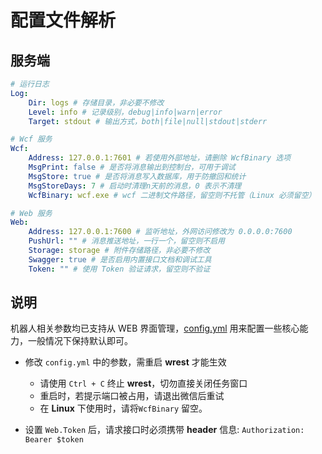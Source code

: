 # 配置文件解析

## 服务端
```yaml
# 运行日志
Log:
    Dir: logs # 存储目录，非必要不修改
    Level: info # 记录级别，debug|info|warn|error
    Target: stdout # 输出方式，both|file|null|stdout|stderr

# Wcf 服务
Wcf:
    Address: 127.0.0.1:7601 # 若使用外部地址，请删除 WcfBinary 选项
    MsgPrint: false # 是否将消息输出到控制台，可用于调试
    MsgStore: true # 是否将消息写入数据库，用于防撤回和统计
    MsgStoreDays: 7 # 启动时清理n天前的消息，0 表示不清理
    WcfBinary: wcf.exe # wcf 二进制文件路径，留空则不托管（Linux 必须留空）

# Web 服务
Web:
    Address: 127.0.0.1:7600 # 监听地址，外网访问修改为 0.0.0.0:7600
    PushUrl: "" # 消息推送地址，一行一个，留空则不启用
    Storage: storage # 附件存储路径，非必要不修改
    Swagger: true # 是否启用内置接口文档和调试工具
    Token: "" # 使用 Token 验证请求，留空则不验证
```

## 说明

机器人相关参数均已支持从 WEB 界面管理，[config.yml](https://github.com/opentdp/wrest-chat/blob/master/config.yml) 用来配置一些核心能力，一般情况下保持默认即可。

- 修改 `config.yml` 中的参数，需重启 **wrest** 才能生效

  - 请使用 `Ctrl + C` 终止 **wrest**，切勿直接关闭任务窗口
  - 重启时，若提示端口被占用，请退出微信后重试
  - 在 **Linux** 下使用时，请将`WcfBinary` 留空。

- 设置 `Web.Token` 后，请求接口时必须携带 **header** 信息: `Authorization: Bearer $token`
